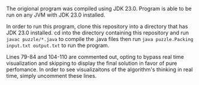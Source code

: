 The origional program was compiled using JDK 23.0. Program is able to be run on any JVM with JDK 23.0 installed. 

In order to run this program, clone this repository into a directory that has JDK 23.0 installed. cd into the directory containing this repository and run `javac puzzle/*.java` to compile the .java files then run `java puzzle.Packing input.txt output.txt` to run the program.

Lines 79-84 and 104-110 are commented out, opting to bypass real time visualization and skipping to display the final solution in favor of pure perfomance. In order to see visualizaitons of the algorithm's thinking in real time, simply uncomment these lines.
